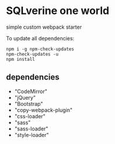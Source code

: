 # SQLverine one world

simple custom webpack starter

To update all dependencies:

```
npm i -g npm-check-updates
npm-check-updates -u
npm install
```

## dependencies

- "CodeMirror"
- "jQuery"
- "Bootstrap"
- "copy-webpack-plugin"
- "css-loader"
- "sass"
- "sass-loader"
- "style-loader"

